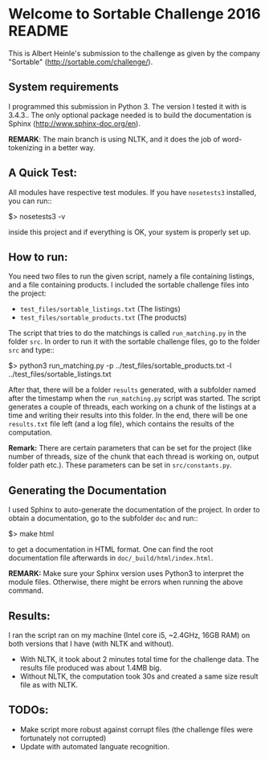 Welcome to Sortable Challenge 2016 README
=========================================

This is Albert Heinle's submission to the challenge as given by the
company "Sortable" (http://sortable.com/challenge/).

System requirements
-------------------

I programmed this submission in Python 3. The version I tested it with
is 3.4.3.. The only optional package needed is to build the
documentation is Sphinx (http://www.sphinx-doc.org/en).

**REMARK**: The main branch is using NLTK, and it does the job of
word-tokenizing in a better way.

A Quick Test:
-------------

All modules have respective test modules. If you have `nosetests3`
installed, you can run::

  $> nosetests3 -v

inside this project and if everything is OK, your system is properly
set up.


How to run:
-----------

You need two files to run the given script, namely a file containing
listings, and a file containing products. I included the sortable
challenge files into the project:

 - `test_files/sortable_listings.txt` (The listings)
 - `test_files/sortable_products.txt` (The products)

The script that tries to do the matchings is called `run_matching.py`
in the folder `src`. In order to run it with the sortable challenge
files, go to the folder `src` and type::

  $> python3 run_matching.py -p ../test_files/sortable_products.txt -l ../test_files/sortable_listings.txt

After that, there will be a folder `results` generated, with a
subfolder named after the timestamp when the `run_matching.py` script
was started. The script generates a couple of threads, each working on
a chunk of the listings at a time and writing their results into this
folder. In the end, there will be one `results.txt` file left (and a
log file), which contains the results of the computation.

**Remark:** There are certain parameters that can be set for the
project (like number of threads, size of the chunk that each thread
is working on, output folder path etc.). These parameters can be set
in `src/constants.py`.

Generating the Documentation
----------------------------

I used Sphinx to auto-generate the documentation of the project. In
order to obtain a documentation, go to the subfolder `doc` and run::

  $> make html

to get a documentation in HTML format. One can find the root
documentation file afterwards in `doc/_build/html/index.html`.

**REMARK:** Make sure your Sphinx version uses Python3 to interpret
  the module files. Otherwise, there might be errors when running the
  above command. 


Results:
--------

I ran the script ran on my machine (Intel core i5, ~2.4GHz, 16GB RAM)
on both versions that I have (with NLTK and without).

- With NLTK, it took about 2 minutes total time for the challenge data. The
  results file produced was about 1.4MB big.
- Without NLTK, the computation took 30s and created a same size
  result file as with NLTK.


TODOs:
------

 - Make script more robust against corrupt files (the challenge files
   were fortunately not corrupted)
 - Update with automated languate recognition.
